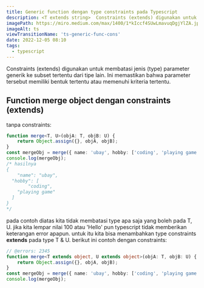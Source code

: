 ```yaml
---
title: Generic function dengan type constraints pada Typescript
description: <T extends string>  Constraints (extends) digunakan untuk membatasi jenis (type) parameter generik ke subset tertentu dari tipe lain. Ini memastikan bahwa parameter tersebut memiliki bentuk tertentu atau memenuhi kriteria tertentu.
imagePath: https://miro.medium.com/max/1400/1*kIccf4SUwLmavuqDgjYlZA.jpeg
imageAlt: ts
viewTransitionName: 'ts-generic-func-cons'
date: 2022-12-05 08:10
tags:
  - typescript
---
```


Constraints (extends) digunakan untuk membatasi jenis (type) parameter generik ke subset tertentu dari tipe lain. Ini memastikan bahwa parameter tersebut memiliki bentuk tertentu atau memenuhi kriteria tertentu.

## Function merge object dengan constraints (extends)

tanpa constraints:

```ts twoslash
function merge<T, U>(objA: T, objB: U) {
	return Object.assign({}, objA, objB);
}
const mergeObj = merge({ name: 'ubay', hobby: ['coding', 'playing game'] }, 30);
console.log(mergeObj);
/* hasilnya
{
	"name": "ubay",
  "hobby": [
		"coding",
    "playing game"
  ]
} 
*/
```

pada contoh diatas kita tidak membatasi type apa saja yang boleh pada T, U. jika kita lempar nilai 100 atau 'Hello' pun typescript tidak memberikan keterangan error apapun. untuk itu kita bisa menambahkan type constraints **extends** pada type T & U. berikut ini contoh dengan constraints:

```ts twoslash
// @errors: 2345
function merge<T extends object, U extends object>(objA: T, objB: U) {
	return Object.assign({}, objA, objB);
}
const mergeObj = merge({ name: 'ubay', hobby: ['coding', 'playing game'] }, 30);
console.log(mergeObj);
```
